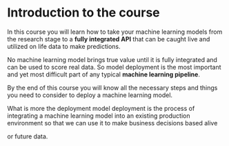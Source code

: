 
# Introduction to the course

In this course you will learn how to take your machine learning models from the research stage to a **fully integrated API** that can be caught live and utilized on life data to make predictions.

No machine learning model brings true value until it is fully integrated and can be used to score real data. So model deployment is the most important and yet most difficult part of any typical **machine learning pipeline**.

By the end of this course you will know all the necessary steps and things you need to consider to deploy a machine learning model.

What is more the deployment model deployment is the process of integrating a machine learning model into an existing production environment so that we can use it to make business decisions based alive

or future data.
<!--stackedit_data:
eyJoaXN0b3J5IjpbMTI4MDkxMDg5MiwxOTQ1MDg2NzMxXX0=
-->
